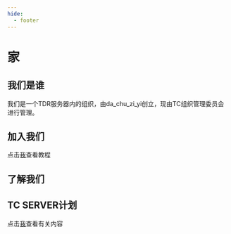 ```yaml
---
hide:
  - footer
---
```

# 家



## 我们是谁
我们是一个TDR服务器内的组织，由da_chu_zi_yi创立，现由TC组织管理委员会进行管理。
## 加入我们
点击[我](join_us.md)查看教程

## 了解我们

## TC SERVER计划
点击[我](joinus_minecraftserver.md)查看有关内容
